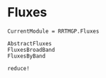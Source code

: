 # Fluxes

```@meta
CurrentModule = RRTMGP.Fluxes
```

```@docs
AbstractFluxes
FluxesBroadBand
FluxesByBand
```

```@docs
reduce!
```

